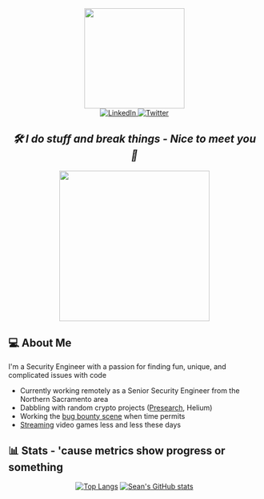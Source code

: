 <div id="header" align="center">
  <img src="https://media.giphy.com/media/fBOdXBxwoydCs7RK7b/giphy-downsized.gif" width="200"/>
  
  <div id="badges">
    <a href="https://www.linkedin.com/in/seanmarpo">
      <img src="https://img.shields.io/badge/LinkedIn-blue?style=for-the-badge&logo=linkedin&logoColor=white" alt="LinkedIn"/>
    </a>
    <a href="https://twitter.com/seanmarpo">
      <img src="https://img.shields.io/badge/Twitter-blue?style=for-the-badge&logo=twitter&logoColor=white" alt="Twitter"/>
    </a>
  </div>
  
  <h2><i>🛠 I do stuff and break things - Nice to meet you 👋</i></h2>
  
  <img src="https://i.imgur.com/oTwBtQa.png" height="300" />
</div>

## 💻 About Me

I'm a Security Engineer with a passion for finding fun, unique, and complicated issues with code

- Currently working remotely as a Senior Security Engineer from the Northern Sacramento area
- Dabbling with random crypto projects ([Presearch](https://presearch.com/signup?rid=2447990), Helium)
- Working the [bug bounty scene](https://bugcrowd.com/arcaneanomie) when time permits
- [Streaming](https://twitch.tv/arcaneanomie) video games less and less these days
  
## 📊 Stats - 'cause metrics show progress or something

<div id="summary" align="center">

[![Top Langs](https://github-readme-stats.vercel.app/api/top-langs/?username=seanmarpo&theme=react)](https://github.com/anuraghazra/github-readme-stats) [![Sean's GitHub stats](https://github-readme-stats.vercel.app/api?username=seanmarpo&show_icons=true&theme=react)](https://github.com/anuraghazra/github-readme-stats)

</div>



